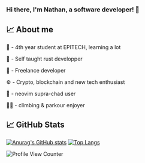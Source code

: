 ### Hi there, I'm Nathan, a software developer! 👋

## &#x1f4c8; About me

💼 - 4th year student at EPITECH, learning a lot

💼 - Self taught rust developper

💼 - Freelance developer

⚙️ - Crypto, blockchain and new tech enthusiast

👑 - neovim supra-chad user

🧗‍♂️ - climbing & parkour enjoyer


## &#x1f4c8; GitHub Stats
[![Anurag's GitHub stats](https://github-readme-stats.vercel.app/api?username=gdnathan&show_icons=true&theme=gruvbox)](https://github.com/gdnathan/gdnathan)
[![Top Langs](https://github-readme-stats.vercel.app/api/top-langs/?username=gdnathan&layout=compact&theme=gruvbox)](https://github.com/gdnathan/gdnatha,)


![Profile View Counter](https://komarev.com/ghpvc/?username=gdnathan)
